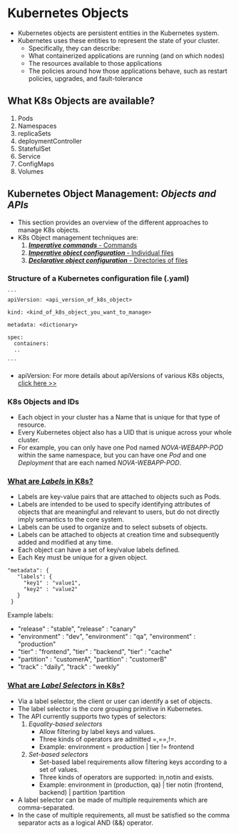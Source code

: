 # Kubernetes Objects

  - Kubernetes objects are persistent entities in the Kubernetes system. 
  - Kubernetes uses these entities to represent the state of your cluster. 
    - Specifically, they can describe:
    - What containerized applications are running (and on which nodes)
    - The resources available to those applications
    - The policies around how those applications behave, such as restart policies, upgrades, and fault-tolerance

## What K8s Objects are available?
   1) Pods
   2) Namespaces
   3) replicaSets
   4) deploymentController
   5) StatefulSet
   6) Service
   7) ConfigMaps
   8) Volumes

## Kubernetes Object Management: *Objects and APIs*
   - This section provides an overview of the different approaches to manage K8s objects.
   - K8s Object management techniques are:
     1) [<b>*Imperative commands*</b> - Commands](https://kubernetes.io/docs/concepts/overview/working-with-objects/object-management/#imperative-commands)
     2) [<b>*Imperative object configuration*</b> - Individual files](https://kubernetes.io/docs/concepts/overview/working-with-objects/object-management/#imperative-object-configuration)
     3) [<b>*Declarative object configuration*</b> - Directories of files](https://kubernetes.io/docs/concepts/overview/working-with-objects/object-management/#declarative-object-configuration)

### Structure of a Kubernetes configuration file (.yaml)
    ```
    apiVersion: <api_version_of_k8s_object>

    kind: <kind_of_k8s_object_you_want_to_manage>

    metadata: <dictionary>

    spec:
      containers:
      ..

    ```
   - apiVersion: For more details about apiVersions of various K8s objects, [click here >>](k8s-object-api-ref.md)

### K8s Objects and IDs
   - Each object in your cluster has a Name that is unique for that type of resource. 
   - Every Kubernetes object also has a UID that is unique across your whole cluster.
   - For example, you can only have one Pod named *NOVA-WEBAPP-POD* within the same namespace, but you can have one *Pod* and one *Deployment* that are each named *NOVA-WEBAPP-POD*.  


### [What are *Labels* in K8s?](https://kubernetes.io/docs/concepts/overview/working-with-objects/labels/)
   - Labels are key-value pairs that are attached to objects such as Pods. 
   - Labels are intended to be used to specify identifying attributes of objects that are meaningful and relevant to users, but do not directly imply semantics to the core system. 
   - Labels can be used to organize and to select subsets of objects. 
   - Labels can be attached to objects at creation time and subsequently added and modified at any time. 
   - Each object can have a set of key/value labels defined. 
   - Each Key must be unique for a given object.
   
   ```
   "metadata": {
      "labels": {
        "key1" : "value1",
        "key2" : "value2"
      }
    }

   ```

Example labels:
  - "release" : "stable", "release" : "canary"
  - "environment" : "dev", "environment" : "qa", "environment" : "production"
  - "tier" : "frontend", "tier" : "backend", "tier" : "cache"
  - "partition" : "customerA", "partition" : "customerB"
  - "track" : "daily", "track" : "weekly"

### [What are *Label Selectors* in K8s?](https://kubernetes.io/docs/concepts/overview/working-with-objects/labels/#label-selectors)

   - Via a label selector, the client or user can identify a set of objects. 
   - The label selector is the core grouping primitive in Kubernetes.
   - The API currently supports two types of selectors: 
     1) *Equality-based selectors* 
        - Allow filtering by label keys and values.
        - Three kinds of operators are admitted =,==,!=.
        - Example: environment = production | tier != frontend
     2) *Set-based selectors*
        - Set-based label requirements allow filtering keys according to a set of values.
        - Three kinds of operators are supported: in,notin and exists.
        - Example: environment in (production, qa) | tier notin (frontend, backend) | partition
!partition
   - A label selector can be made of multiple requirements which are comma-separated. 
   - In the case of multiple requirements, all must be satisfied so the comma separator acts as a logical AND (&&) operator.
   